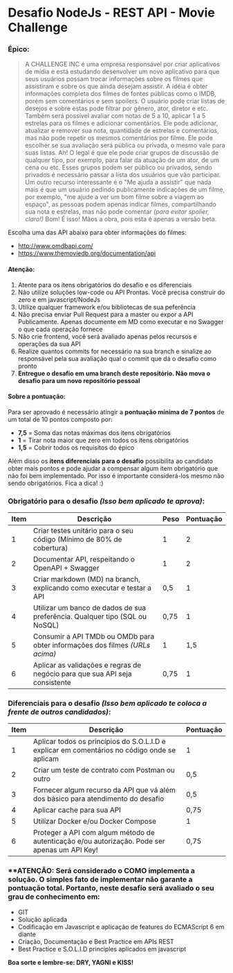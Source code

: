 # Desafio NodeJs - REST API - Movie Challenge

### Épico: 

> A CHALLENGE INC é uma empresa responsável por criar aplicativos de mídia e está estudando desenvolver um novo aplicativo para que seus usuários possam trocar informações sobre os filmes que assistiram e sobre os que ainda desejam assistir. A idéia é obter informações completa dos filmes de fontes públicas como o IMDB, porém sem comentários e sem spoilers. O usuário pode criar listas de desejos e sobre estas pode filtrar por gênero, ator, diretor e etc. Também será possível avaliar com notas de 5 a 10, aplicar 1 a 5 estrelas para os filmes e adicionar comentários. Ele pode adicionar, atualizar e remover sua nota, quantidade de estrelas e comentários, mas não pode repetir os mesmos comentários por filme. Ele pode escolher se sua avaliação será pública ou privada, o mesmo vale para suas listas. Ah! O legal é que ele pode criar grupos de discussão de qualquer tipo, por exemplo, para falar da atuação de um ator, de um cena ou etc. Esses grupos podem ser público ou privados, sendo privados é necessário passar a lista dos usuários que vão participar. Um outro recurso interessante é o "Me ajuda a assistir" que nada mais é que um usuário pedindo publicamente indicações de um filme, por exemplo, "me ajude a ver um bom filme sobre a viagem ao espaço", as pessoas podem apenas indicar filmes, compartilhando sua nota e estrelas, mas não pode comentar _(para evitar spolier, claro!)_ Bom! É isso! Mãos a obra, pois esta é apenas a versão beta. 


Escolha uma das API abaixo para obter informações do filmes:

- http://www.omdbapi.com/
- https://www.themoviedb.org/documentation/api

#### Atenção:

1. Atente para os itens obrigatórios do desafio e os diferenciais
2. Não utilize soluções low-code ou API Prontas. Você precisa construir do zero e em javascript/NodeJs
3. Utilize qualquer framework e/ou bibliotecas de sua peferência
2. Não precisa enviar Pull Request para a master ou expor a API Publicamente. Apenas documente em MD como executar e no Swagger o que cada operação fornece
3. Não crie frontend, você será avaliado apenas pelos recursos e operações da sua API
4. Realize quantos commits for necessário na sua branch e sinalize ao responsável pela sua avaliação qual o commit que dá o desafio como pronto
5. **Entregue o desafio em uma branch deste repositório. Não mova o desafio para um novo repositório pessoal**

#### Sobre a pontuação:

Para ser aprovado é necessário atingir a **pontuação mínima de 7 pontos** de um total de 10 pontos composto por: 
- **7,5** = Soma das notas máximas dos itens obrigatórios
- **1** = Tirar nota maior que zero em todos os itens obrigatórios 
- **1,5** = Cobrir todos os requisitos do épico

Além disso os **itens diferenciais para o desafio** possibilita ao candidato obter mais pontos e pode ajudar a compensar algum item obrigatório que não foi bem implementado. Por isso é importante considerá-los mesmo não sendo obrigatórios. Fica a dica! :)


### Obrigatório para o desafio _(Isso bem aplicado te aprova)_:


| Item  | Descrição| Peso  | Pontuação |
| ----- | -------- | ----- | --------- |
1  | Criar testes unitário para o seu código (Mínimo de 80% de cobertura) | 1 | 2 |
2  | Documentar API, respeitando o OpenAPI + Swagger | 1 | 2 |
3  | Criar markdown (MD) na branch, explicando como executar e testar a API | 0,5 | 1 |
4  | Utilizar um banco de dados de sua preferência. Qualquer tipo (SQL ou NoSQL) | 0,75 | 1 |
5  | Consumir a API TMDb ou OMDb para obter informações dos filmes _(URLs acima)_ | 1 | 1,5 |
6  | Aplicar as validações e regras de negócio para que sua API seja consistente | 0,75 | 1 |

### Diferenciais para o desafio _(Isso bem aplicado te coloca a frente de outros candidados)_:

| Item  | Descrição| Pontuação |
| ----- | -------- | ----- | 
1 | Aplicar todos os princípios do S.O.L.I.D e explicar em comentários no código onde se aplicam | 1 | 
2 | Criar um teste de contrato com Postman ou outro | 0,5 |
3 | Fornecer algum recurso da API que vá além dos básico para atendimento do desafio | 0,5 |
4 | Aplicar cache para sua API | 0,75 |
5 | Utilizar Docker e/ou Docker Compose | 1 | 
6 | Proteger a API com algum método de autenticação e/ou autorização. Pode ser apenas um API Key! | 0,75 |

### **ATENÇÃO: Será considerado o COMO implementa a solução. O simples fato de implementar não garante a pontuação total. Portanto, neste desafio será avaliado o seu grau de conhecimento em:

- GIT
- Solução aplicada
- Codificação em Javascript e aplicação de features do ECMAScript 6 em diante
- Criação, Documentação e Best Practice em APIs REST
- Best Practice e S.O.L.I.D principles aplicados em javascript


**Boa sorte e lembre-se: DRY, YAGNI e KISS!**
